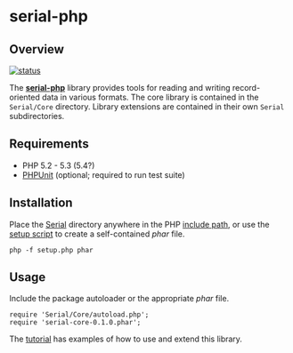 serial-php
==========

Overview
--------
[![status][1]][2]

The [**serial-php**][3] library provides tools for reading and writing
record-oriented data in various formats. The core library is contained in the
`Serial/Core` directory. Library extensions are contained in their own `Serial`
subdirectories.


Requirements
------------
* PHP 5.2 - 5.3 (5.4?)
* [PHPUnit][4] (optional; required to run test suite)


Installation
------------
Place the [Serial][5] directory anywhere in the PHP [include path][6], or
use the [setup script][7] to create a self-contained *phar* file.

    php -f setup.php phar


Usage
-----
Include the package autoloader or the appropriate *phar* file.

    require 'Serial/Core/autoload.php';
    require 'serial-core-0.1.0.phar';

The [tutorial][8] has examples of how to use and extend this library.



<!-- REFERENCES -->
[1]: https://travis-ci.org/mdklatt/serial-php.png?branch=master "Travis build status"
[2]: https://travis-ci.org/mdklatt/serial-php "Travis-CI"
[3]: http://github.com/mdklatt/serial-php "GitHub/serial-php"
[4]: http://pear.phpunit.de "PHPUnit PEAR package"
[5]: http://github.com/mdklatt/serial-php/tree/master/Serial "Serial tree"
[6]: http://www.php.net/manual/en/ini.core.php#ini.include-path  "PHP include path"
[7]: https://github.com/mdklatt/serial-php/blob/master/setup.php "setup.php"
[8]: http://github.com/mdklatt/serial-php/blob/master/doc/tutorial.md "tutorial.md"
